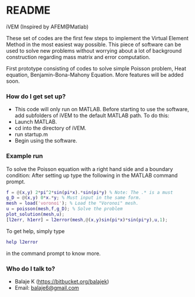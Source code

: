 # README #
iVEM (Inspired by AFEM@Matlab)

These set of codes are the first few steps to implement the Virtual Element Method in the most easiest way possible. 
This piece of software can be used to solve new problems without worrying about a lot of background construction regarding
mass matrix and error computation.

First prototype consisting of codes to solve simple Poisson problem, Heat equation, Benjamin-Bona-Mahony Equation.
More features will be added soon.

### How do I get set up? ###

* This code will only run on MATLAB. Before starting to use the software, add subfolders of iVEM to the default MATLAB path. To do this:  
* Launch MATLAB.
* cd into the directory of iVEM.
* run startup.m
* Begin using the software.

### Example run ###
To solve the Poisson equation with a right hand side and a boundary condition:
After setting up type the following in the MATLAB command prompt.
```Matlab
f = @(x,y) 2*pi^2*sin(pi*x).*sin(pi*y) % Note: The .* is a must
g_D = @(x,y) 0*x.*y; % Must input in the same form.
mesh = load('voronoi'); % Load the "Voronoi" mesh.
u = poisson(mesh,f,g_D); % Solve the problem
plot_solution(mesh,u);
[l2err, h1err] = l2error(mesh,@(x,y)sin(pi*x)*sin(pi*y),u,1);
```
To get help, simply type
```Matlab
help l2error
```
in the command prompt to know more.

### Who do I talk to? ###
* Balaje K (https://bitbucket.org/balajek)
* Email: balaje6@gmail.com